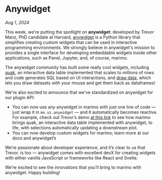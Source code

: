 # Anywidget

_Aug 1, 2024_

This week, we're putting the spotlight on **anywidget**:  developed by Trevor
Manz, PhD candidate at Harvard, [anywidget](https://github.com/manzt/anywidget)
is a Python library that simplifies creating custom widgets that can be used in
interactive programming environments. We strongly believe in anywidget's
mission to provides a single interface for developing embeddable widgets inside
other applications, such as Panel, Jupyter, and, of course, marimo.
 
The anywidget community has built some really cool widgets, including
[quak](https://github.com/manzt/quak), an interactive data table implemented
that scales to millions of rows and code generates SQL based on UI
interactions, and [draw data](https://github.com/koaning/drawdata), which lets
you draw datasets with your mouse and get them back as dataframes!

We're also excited to announce that we've standardized on anywidget for our
plugin API:
- You can now use any anywidget in marimo with just one line of code — just
  wrap it in `mo.ui.anywidget` — and it automatically becomes reactive. For
example, check out Trevor’s demo [at this
link](https://x.com/trevmanz/status/1818664678609858802) to see how marimo
brings quak, an interactive data table implemented with anywidget, to life,
with selections automatically updating a downstream plot.
- You can now develop custom widgets for marimo; learn more at our docs and
  anywidget’s
 
We’re passionate about developer experience, and it’s clear to us that Trevor.
is too — anywidget comes with excellent devX for creating widgets with either
vanilla JavaScript or frameworks like React and Svelte.
 
We’re excited to see the innovations that you’ll bring to marimo with
anywidget. Happy building!

